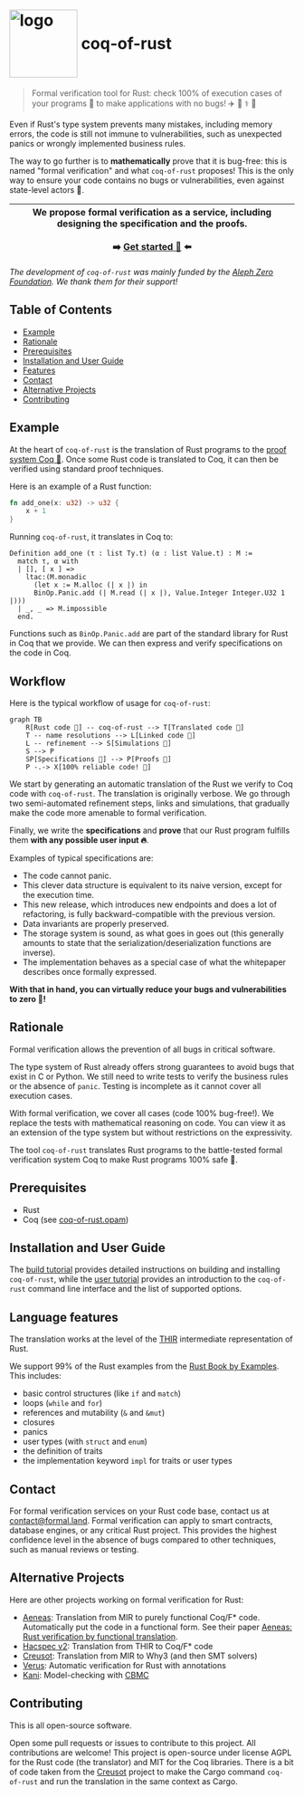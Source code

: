# <img src="logo.png" alt= "logo" width="120px" height="120px" style="vertical-align: middle;"> <span style="vertical-align: middle;">coq-of-rust</span>

> Formal verification tool for Rust: check 100% of execution cases of your programs 🦀 to make applications with no bugs! ✈️ 🚀 ⚕️ 🏦

Even if Rust's type system prevents many mistakes, including memory errors, the code is still not immune to vulnerabilities, such as unexpected panics or wrongly implemented business rules.

The way to go further is to **mathematically** prove that it is bug-free: this is named "formal verification" and what `coq-of-rust` proposes! This is the only way to ensure your code contains no bugs or vulnerabilities, even against state-level actors 🧚.

| We propose formal verification as a service, including designing the specification and the proofs.<br /><br />**➡️ [Get started 🦸](https://n25o5qrzcx2.typeform.com/to/UPZq4O6U) ⬅️** |
| --- |

_The development of `coq-of-rust` was mainly funded by the&nbsp;[Aleph Zero Foundation](https://alephzero.org/). We thank them for their support!_

## Table of Contents

- [Example](#example)
- [Rationale](#rationale)
- [Prerequisites](#prerequisites)
- [Installation and User Guide](#installation-and-user-guide)
- [Features](#language-features)
- [Contact](#contact)
- [Alternative Projects](#alternative-projects)
- [Contributing](#contributing)

## Example
At the heart of `coq-of-rust` is the translation of Rust programs to the [proof system Coq 🐓](https://coq.inria.fr/). Once some Rust code is translated to Coq, it can then be verified using standard proof techniques.

Here is an example of a Rust function:
```rust
fn add_one(x: u32) -> u32 {
    x + 1
}
```
Running `coq-of-rust`, it translates in Coq to:
```coq
Definition add_one (τ : list Ty.t) (α : list Value.t) : M :=
  match τ, α with
  | [], [ x ] =>
    ltac:(M.monadic
      (let x := M.alloc (| x |) in
      BinOp.Panic.add (| M.read (| x |), Value.Integer Integer.U32 1 |)))
  | _, _ => M.impossible
  end.
```
Functions such as&nbsp;`BinOp.Panic.add` are part of the standard library for Rust in Coq that we provide. We can then express and verify specifications on the code in Coq.

## Workflow

Here is the typical workflow of usage for `coq-of-rust`:

```mermaid
graph TB
    R[Rust code 🦀] -- coq-of-rust --> T[Translated code 🐓]
    T -- name resolutions --> L[Linked code 🐓]
    L -- refinement --> S[Simulations 🐓]
    S --> P
    SP[Specifications 🐓] --> P[Proofs 🐓]
    P -.-> X[100% reliable code! 🦄]
```

We start by generating an automatic translation of the Rust we verify to Coq code with `coq-of-rust`. The translation is originally verbose. We go through two semi-automated refinement steps, links and simulations, that gradually make the code more amenable to formal verification.

Finally, we write the **specifications** and **prove** that our Rust program fulfills them **with any possible user input 🔥**.

Examples of typical specifications are:

- The code cannot panic.
- This clever data structure is equivalent to its naive version, except for the execution time.
- This new release, which introduces new endpoints and does a lot of refactoring, is fully backward-compatible with the previous version.
- Data invariants are properly preserved.
- The storage system is sound, as what goes in goes out (this generally amounts to state that the serialization/deserialization functions are inverse).
- The implementation behaves as a special case of what the whitepaper describes once formally expressed.

**With that in hand, you can virtually reduce your bugs and vulnerabilities to zero 🦸!**

## Rationale
Formal verification allows the prevention of all bugs in critical software.

The type system of Rust already offers strong guarantees to avoid bugs that exist in C or Python. We still need to write tests to verify the business rules or the absence of `panic`. Testing is incomplete as it cannot cover all execution cases.

With formal verification, we cover all cases (code 100% bug-free!). We replace the tests with mathematical reasoning on code. You can view it as an extension of the type system but without restrictions on the expressivity.

The tool `coq-of-rust` translates Rust programs to the battle-tested formal verification system Coq to make Rust programs 100% safe&nbsp;🚀.

## Prerequisites

- Rust
- Coq (see [coq-of-rust.opam](./CoqOfRust/coq-of-rust.opam))

## Installation and User Guide

The [build tutorial](./docs/BUILD.md) provides detailed instructions on building and installing `coq-of-rust`, while the [user tutorial](./docs/GUIDE.md) provides an introduction to the `coq-of-rust` command line interface and the list of supported options.

## Language features
The translation works at the level of the [THIR](https://rustc-dev-guide.rust-lang.org/thir.html) intermediate representation of Rust.

We support 99% of the Rust examples from the [Rust Book by Examples](https://doc.rust-lang.org/rust-by-example/). This includes:

- basic control structures (like&nbsp;`if` and&nbsp;`match`)
- loops (`while` and&nbsp;`for`)
- references and mutability (`&` and&nbsp;`&mut`)
- closures
- panics
- user types (with&nbsp;`struct` and&nbsp;`enum`)
- the definition of traits
- the implementation keyword&nbsp;`impl` for traits or user types

## Contact
For formal verification services on your Rust code base, contact us at [&#099;&#111;&#110;&#116;&#097;&#099;&#116;&#064;formal&#046;&#108;&#097;&#110;&#100;](mailto:contact@formal.land). Formal verification can apply to smart contracts, database engines, or any critical Rust project. This provides the highest confidence level in the absence of bugs compared to other techniques, such as manual reviews or testing.

## Alternative Projects

Here are other projects working on formal verification for Rust:

- [Aeneas](https://github.com/AeneasVerif/aeneas): Translation from MIR to purely functional Coq/F* code. Automatically put the code in a functional form. See their paper [Aeneas: Rust verification by functional translation](https://dl.acm.org/doi/abs/10.1145/3547647).
- [Hacspec v2](https://github.com/hacspec/hacspec-v2): Translation from THIR to Coq/F* code
- [Creusot](https://github.com/xldenis/creusot): Translation from MIR to Why3 (and then SMT solvers)
- [Verus](https://github.com/verus-lang/verus): Automatic verification for Rust with annotations
- [Kani](https://github.com/model-checking/kani): Model-checking with [CBMC](https://github.com/diffblue/cbmc)

## Contributing
This is all open-source software.

Open some pull requests or issues to contribute to this project. All contributions are welcome! This project is open-source under license AGPL for the Rust code (the translator) and MIT for the Coq libraries. There is a bit of code taken from the [Creusot](https://github.com/xldenis/creusot) project to make the Cargo command `coq-of-rust` and run the translation in the same context as Cargo.
